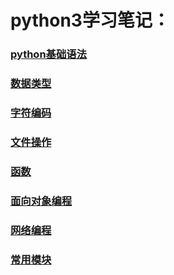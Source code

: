 # python3学习笔记：
### [python基础语法](https://github.com/WuAlin0327/python3-notes/blob/master/python%E5%9F%BA%E7%A1%80/python%E5%9F%BA%E7%A1%80%E8%AF%AD%E6%B3%95.md)

### [数据类型](https://github.com/WuAlin0327/python3-notes/blob/master/python%E5%9F%BA%E7%A1%80/%E6%95%B0%E6%8D%AE%E7%B1%BB%E5%9E%8B.md)
### [字符编码](https://github.com/WuAlin0327/python3-notes/blob/master/python%E5%9F%BA%E7%A1%80/%E5%AD%97%E7%AC%A6%E7%BC%96%E7%A0%81.md)
### [文件操作](https://github.com/WuAlin0327/python3-notes/blob/master/%E6%96%87%E4%BB%B6%E3%80%81%E5%87%BD%E6%95%B0%E4%B8%8E%E5%B8%B8%E7%94%A8%E6%A8%A1%E5%9D%97/%E6%96%87%E4%BB%B6%E6%93%8D%E4%BD%9C.md)
### [函数](https://github.com/WuAlin0327/python3-notes/blob/master/%E6%96%87%E4%BB%B6%E3%80%81%E5%87%BD%E6%95%B0%E4%B8%8E%E5%B8%B8%E7%94%A8%E6%A8%A1%E5%9D%97/%E5%87%BD%E6%95%B0.md)
### [面向对象编程](https://github.com/WuAlin0327/python3-notes/blob/master/%E9%9D%A2%E5%90%91%E5%AF%B9%E8%B1%A1%E7%BC%96%E7%A8%8B/%E9%9D%A2%E5%90%91%E5%AF%B9%E8%B1%A1.md)
### [网络编程](https://github.com/WuAlin0327/python3-notes/blob/master/%E7%BD%91%E7%BB%9C%E7%BC%96%E7%A8%8B/%E7%BD%91%E7%BB%9C%E7%BC%96%E7%A8%8B.md)
### [常用模块](https://github.com/WuAlin0327/python3-notes/blob/master/%E6%96%87%E4%BB%B6%E3%80%81%E5%87%BD%E6%95%B0%E4%B8%8E%E5%B8%B8%E7%94%A8%E6%A8%A1%E5%9D%97/%E5%B8%B8%E7%94%A8%E6%A8%A1%E5%9D%97.md)
